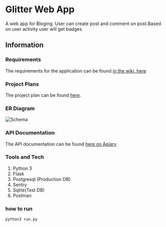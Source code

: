 # Glitter Web App
 A web app for Bloging. User can create post and comment on post.Based on user activity user will get badges.
 
## Information

### Requirements

The requirements for the application can be found [in the wiki, here](https://github.com/asif536/glitter_web_app/wiki/Requirements)

### Project Plans

The project plan can be found [here](https://docs.google.com/spreadsheets/d/1BJS93WT4jo8skib5Ps_D8nEfoKBDhDwME1_7mw7bT6Q/edit?usp=sharing).

### ER Diagram

![Schema](https://user-images.githubusercontent.com/20842692/74106172-485f5a00-4b8a-11ea-832a-dcb0d79d7507.png)

### API Documentation

The API documentation can be found [here on Apiary](https://documenter.getpostman.com/view/10177115/SWTHbahq?version=latest)

### Tools and Tech

1. Python 3
2. Flask
3. Postgresql (Production DB)
4. Sentry
5. Sqlite(Test DB)
6. Postman

### how to run

```
python3 run.py
```
